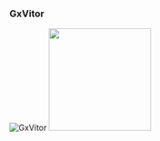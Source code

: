 ### GxVitor


![GxVitor](https://github-readme-stats.vercel.app/api?username=gxvitor&show_icons=true&theme=github_dark)
<img height="180em" src="https://github-readme-stats.vercel.app/api/top-langs/?username=gxvitor&layout=compact&langs_count=10&theme=github_dark"/>


